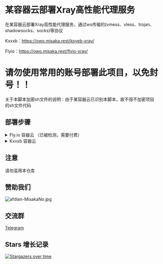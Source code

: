 # 某容器云部署Xray高性能代理服务

在某容器云部署Xray高性能代理服务，通过ws传输的(vmess、vless、trojan、shadowsocks、socks)等协议

Kxxxb：https://owo.misaka.rest/koyeb-xray/

Flyio：https://owo.misaka.rest/flyio-xray/

# 请勿使用常用的账号部署此项目，以免封号！！

关于本脚本加密sh文件的说明：由于某容器云已识别本脚本，故不得不加密项目的sh文件代码

## 部署步骤

<details>
    <summary>Fly.io 容器云 （已被检测，需要付费）</summary>
1. 使用以下命令安装Flyctl工具

Windows：`iwr https://fly.io/install.ps1 -useb | iex` 

（请使用PowerShell或Windows终端的管理员模式安装）

Mac OS / Linux：`curl -L https://fly.io/install.sh | sh`

2. 下载[KOXray项目文件](https://github.com/Misaka-blog/KOXray)，并解压
    
3. 修改`Dockerfile`内第3-5行修改自定义设置，说明如下：

`AUUID`：用来部署节点的UUID，如有需要可在[uuidgenerator](https://www.uuidgenerator.net/)生成

`CADDYIndexPage`：伪装站首页文件

`ParameterSSENCYPT`：ShadowSocks加密协议

![](https://cdn.jsdelivr.net/gh/Misaka-blog/tuchuang@master/20220423024827.png)

4. 右键当前目录，点击“从终端中打开”

![](https://cdn.jsdelivr.net/gh/Misaka-blog/tuchuang@master/20220423024905.png)

5. 输入`flyctl auth login`，在CLI页面登陆自己的Fly.io账号
    
6. 输入`flyctl launch`，然后按照下图设置

![](https://cdn.jsdelivr.net/gh/Misaka-blog/tuchuang@master/20220423025437.png)

![](https://cdn.jsdelivr.net/gh/Misaka-blog/tuchuang@master/20220423025618.png)

7. 修改CLI生成的`fly.toml`文件，将`internal_port = 8080`改为`internal_port = 80`

![](https://cdn.jsdelivr.net/gh/Misaka-blog/tuchuang@master/20220423025720.png)

8. 回到命令行，输入`flyctl deploy`进行推送至Fly.io

![](https://cdn.jsdelivr.net/gh/Misaka-blog/tuchuang@master/20220423025825.png)

9. CLI推送成功之后，在Fly.io的控制面板会提示刚刚部署的应用

![](https://cdn.jsdelivr.net/gh/Misaka-blog/tuchuang@master/20220423030020.png)

10. 在这里你可以看到应用信息，复制Hostname备用

![](https://cdn.jsdelivr.net/gh/Misaka-blog/tuchuang@master/20220423030108.png)

11. 客户端配置如下
    
V2ray

```
地址：appname.fly.dev
端口：443
默认UUID：24b4b1e1-7a89-45f6-858c-242cf53b5bdb
vmess额外id：0
加密：none
传输协议：ws
伪装类型：none
伪装域名：appname.fly.dev
路径：/24b4b1e1-7a89-45f6-858c-242cf53b5bdb-vless
vless使用(/自定义UUID码-vless)，vmess使用(/自定义UUID码-vmess)
底层传输安全：tls
跳过证书验证：false
```

Trojan-go

```bash
{
    "run_type": "client",
    "local_addr": "127.0.0.1",
    "local_port": 1080,
    "remote_addr": "appname.fly.dev",
    "remote_port": 443,
    "password": [
        "24b4b1e1-7a89-45f6-858c-242cf53b5bdb"
    ],
    "websocket": {
        "enabled": true,
        "path": "/24b4b1e1-7a89-45f6-858c-242cf53b5bdb-trojan",
        "host": "appname.fly.dev"
    }
}
```

ShadowSocks

```bash
服务器地址: appname.fly.dev
端口: 443
密码：24b4b1e1-7a89-45f6-858c-242cf53b5bdb
加密：chacha20-ietf-poly1305
插件程序：xray-plugin_windows_amd64.exe
说明：需将插件 https://github.com/shadowsocks/xray-plugin/releases 下载解压后放至shadowsocks同目录
插件选项: tls;host=appname.fly.dev;path=/24b4b1e1-7a89-45f6-858c-242cf53b5bdb-ss
```
    
</details>

<details>
    <summary>Kxxxb 容器云</summary>
1. Fork本仓库并改名
    
2. 在`Dockerfile`内第3-5行修改自定义设置，说明如下：

`AUUID`：用来部署节点的UUID，如有需要可在[uuidgenerator](https://www.uuidgenerator.net/)生成

`CADDYIndexPage`：伪装站首页文件

`ParameterSSENCYPT`：ShadowSocks加密协议

3. 去[Docker Hub](https://hub.docker.com/)注册一个账号，如有账号可跳过
    
4. 编辑Actions文件`docker-image.yml`，按照“name: Docker Hub ID/自定义镜像名称”格式修改第13行
    
5. 添加Actions的Secrets变量，变量说明如下

`DOCKER_USERNAME`：Docker Hub ID

`DOCKER_PASSWORD`：Docker Hub 登录密码

6. 打开某容器云主页，新建一个应用
    
7. 应用配置如下所示

`Docker Image`：Docker Hub镜像地址，格式为“docker.io/Docker Hub ID/自定义镜像名称”

`Container size`：部署配置，一般默认即可

`Port`：80

Environment variables：`Key`：PORT，`Value`：80
`Name`：自己定义

8. 客户端配置如下所示

V2ray

```
地址：xxx-xxx.koyeb.app 或 CF优选IP
端口：443
默认UUID：24b4b1e1-7a89-45f6-858c-242cf53b5bdb
vmess额外id：0
加密：none
传输协议：ws
伪装类型：none
伪装域名：xxx-xxx.koyeb.app
路径：/24b4b1e1-7a89-45f6-858c-242cf53b5bdb-vless
vless使用(/自定义UUID码-vless)，vmess使用(/自定义UUID码-vmess)
底层传输安全：tls
跳过证书验证：false
```

Trojan-go

```bash
{
    "run_type": "client",
    "local_addr": "127.0.0.1",
    "local_port": 1080,
    "remote_addr": "xxx-xxx.koyeb.app",
    "remote_port": 443,
    "password": [
        "24b4b1e1-7a89-45f6-858c-242cf53b5bdb"
    ],
    "websocket": {
        "enabled": true,
        "path": "/24b4b1e1-7a89-45f6-858c-242cf53b5bdb-trojan",
        "host": "xxx-xxx.koyeb.app"
    }
}
```

ShadowSocks

```bash
服务器地址: xxx-xxx.koyeb.app
端口: 443
密码：24b4b1e1-7a89-45f6-858c-242cf53b5bdb
加密：chacha20-ietf-poly1305
插件程序：xray-plugin_windows_amd64.exe
说明：需将插件 https://github.com/shadowsocks/xray-plugin/releases 下载解压后放至shadowsocks同目录
插件选项: tls;host=xxx-xxx.koyeb.app;path=/24b4b1e1-7a89-45f6-858c-242cf53b5bdb-ss
```
    
</details>

## 注意

请勿滥用本仓库

## 赞助我们

![afdian-MisakaNo.jpg](https://s2.loli.net/2021/12/25/SimocqwhVg89NQJ.jpg)

## 交流群
[Telegram](https://t.me/misakanetcn)

## Stars 增长记录

[![Stargazers over time](https://starchart.cc/Misaka-blog/KOXray.svg)](https://starchart.cc/Misaka-blog/KOXray)
